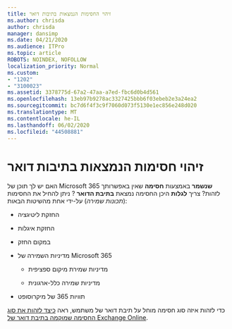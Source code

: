 ```yaml
---
title: זיהוי החסימות הנמצאות בתיבות דואר
ms.author: chrisda
author: chrisda
manager: dansimp
ms.date: 04/21/2020
ms.audience: ITPro
ms.topic: article
ROBOTS: NOINDEX, NOFOLLOW
localization_priority: Normal
ms.custom:
- "1202"
- "3100023"
ms.assetid: 3378775d-67a2-47aa-a7ed-fbc6d0b4d561
ms.openlocfilehash: 13eb97b9278ac3327425bbb6f03ebeb2e3a24ea2
ms.sourcegitcommit: bc7d6f4f3c9f7060d073f5130e1ec856e248d020
ms.translationtype: MT
ms.contentlocale: he-IL
ms.lasthandoff: 06/02/2020
ms.locfileid: "44508881"
---
```

# <a name="identify-holds-placed-on-mailboxes"></a>זיהוי חסימות הנמצאות בתיבות דואר

האם יש לך תוכן של Microsoft 365 **שנשמר** באמצעות **חסימה** שאין באפשרותך לזהות? צריך **לגלות** היכן החסימה נמצאת **בתיבת הדואר** ? ניתן להחיל את החסימות (*תכונות שמירה*) על-ידי אחת מהשיטות הבאות:
  
- החזקת ליטיגציה

- החזקת איגלות

- במקום החזק

- מדיניות השמירה של Microsoft 365 

  - מדיניות שמירת מיקום ספציפית

  - מדיניות שמירה כלל-ארגונית

- תוויות 365 של מיקרוסופט

כדי לזהות איזה סוג חסימה מוחל על תיבת דואר של משתמש, ראה [כיצד לזהות את סוג החסימה שמוקמה בתיבת דואר של Exchange Online](https://docs.microsoft.com/microsoft-365/compliance/identify-a-hold-on-an-exchange-online-mailbox).

